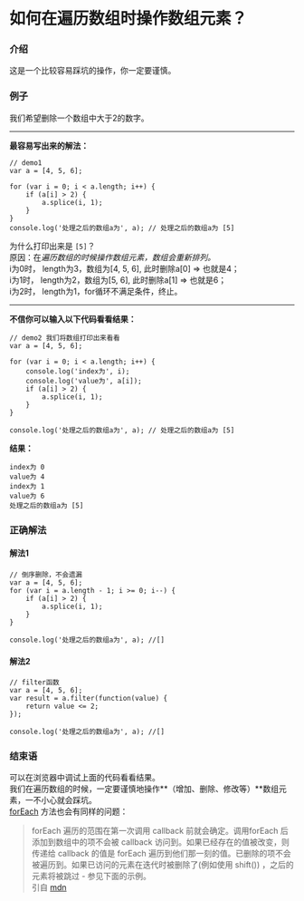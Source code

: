 # 如何在遍历数组时操作数组元素？

### 介绍
这是一个比较容易踩坑的操作，你一定要谨慎。   

### 例子
我们希望删除一个数组中大于2的数字。

___ 
**最容易写出来的解法：**

```
// demo1
var a = [4, 5, 6];

for (var i = 0; i < a.length; i++) {
	if (a[i] > 2) {
		a.splice(i, 1);
	}
}
console.log('处理之后的数组a为', a); // 处理之后的数组a为 [5]
```
为什么打印出来是 `[5]`？   
原因：在*遍历数组的时候操作数组元素，数组会重新排列。*    
i为0时， length为3，数组为[4, 5, 6], 此时删除a[0] => 也就是4；   
i为1时， length为2，数组为[5, 6], 此时删除a[1] => 也就是6；   
i为2时， length为1，for循环不满足条件，终止。 

---

**不信你可以输入以下代码看看结果：**

```
// demo2 我们将数组打印出来看看
var a = [4, 5, 6];

for (var i = 0; i < a.length; i++) {
	console.log('index为', i);
	console.log('value为', a[i]);
	if (a[i] > 2) {
		a.splice(i, 1);
	}
}

console.log('处理之后的数组a为', a); // 处理之后的数组a为 [5]
```

**结果：**

```
index为 0
value为 4
index为 1
value为 6
处理之后的数组a为 [5]
```

### 正确解法

#### 解法1

```
// 倒序删除，不会遗漏
var a = [4, 5, 6];
for (var i = a.length - 1; i >= 0; i--) {
	if (a[i] > 2) {
		a.splice(i, 1);
	}
}

console.log('处理之后的数组a为', a); //[]
```

#### 解法2

```
// filter函数
var a = [4, 5, 6];
var result = a.filter(function(value) {
	return value <= 2;
});

console.log('处理之后的数组a为', a); //[]
```

### 结束语

可以在浏览器中调试上面的代码看看结果。     
我们在遍历数组的时候，一定要谨慎地操作**（增加、删除、修改等）**数组元素，一不小心就会踩坑。     
 [forEach](https://developer.mozilla.org/zh-CN/docs/Web/JavaScript/Reference/Global_Objects/Array/forEach) 方法也会有同样的问题：
> forEach 遍历的范围在第一次调用 callback 前就会确定。调用forEach 后添加到数组中的项不会被 callback 访问到。如果已经存在的值被改变，则传递给 callback 的值是 forEach 遍历到他们那一刻的值。已删除的项不会被遍历到。如果已访问的元素在迭代时被删除了(例如使用 shift()) ，之后的元素将被跳过 - 参见下面的示例。     
引自 [mdn](https://developer.mozilla.org/zh-CN/docs/Web/JavaScript/Reference/Global_Objects/Array/forEach)
